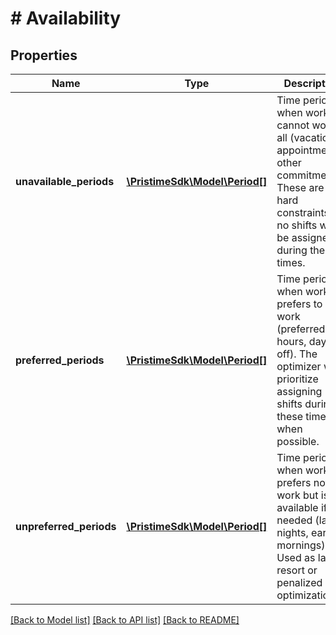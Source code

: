 # # Availability

## Properties

Name | Type | Description | Notes
------------ | ------------- | ------------- | -------------
**unavailable_periods** | [**\PristimeSdk\Model\Period[]**](Period.md) | Time periods when worker cannot work at all (vacation, appointments, other commitments). These are hard constraints - no shifts will be assigned during these times. | [optional]
**preferred_periods** | [**\PristimeSdk\Model\Period[]**](Period.md) | Time periods when worker prefers to work (preferred hours, days off). The optimizer will prioritize assigning shifts during these times when possible. | [optional]
**unpreferred_periods** | [**\PristimeSdk\Model\Period[]**](Period.md) | Time periods when worker prefers not to work but is available if needed (late nights, early mornings). Used as last resort or penalized in optimization. | [optional]

[[Back to Model list]](../../README.md#models) [[Back to API list]](../../README.md#endpoints) [[Back to README]](../../README.md)
